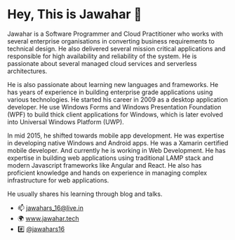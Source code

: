 
# Hey, This is Jawahar 👋

Jawahar is a Software Programmer and Cloud Practitioner who works with several enterprise organisations in converting business requirements to technical design. He also delivered several mission critical applications and responsible for high availability and reliability of the system. He is passionate about several managed cloud services and serverless architectures.

He is also passionate about learning new languages and frameworks. He has years of experience in building enterprise grade applications using various technologies. He started his career in 2009 as a desktop application developer. He use Windows Forms and Windows Presentation Foundation (WPF) to build thick client applications for Windows, which is later evolved into Universal Windows Platform (UWP).

In mid 2015, he shifted towards mobile app development. He was expertise in developing native Windows and Android apps. He was a Xamarin certified mobile developer. And currently he is working in Web Development. He has expertise in building web applications using traditional LAMP stack and modern Javascript frameworks like Angular and React. He also has proficient knowledge and hands on experience in managing complex infrastructure for web applications.

He usually shares his learning through blog and talks.

- 📫 jawahars_16@live.in
- 🌍 www.jawahar.tech
- #️⃣ [@jawahars16](https://twitter.com/jawahars_16)

